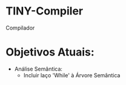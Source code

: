 # TINY-Compiler
Compilador

# Objetivos Atuais:
- Análise Semântica:
  - Incluir laço 'While' à Árvore Semântica
